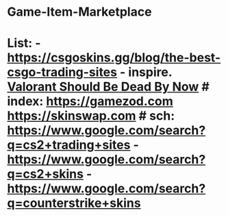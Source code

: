 # Game-Item-Marketplace
# List: - https://csgoskins.gg/blog/the-best-csgo-trading-sites - inspire. [Valorant Should Be Dead By Now](https://youtu.be/oLVIZ4g4AgQ?t=330) # index: https://gamezod.com https://skinswap.com # sch: https://www.google.com/search?q=cs2+trading+sites - https://www.google.com/search?q=cs2+skins - https://www.google.com/search?q=counterstrike+skins
